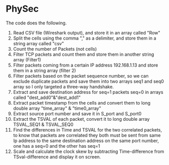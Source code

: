 # PhySec
The code does the following.
1. Read CSV file (Wireshark output), and store it in an array called "Row"
2. Split the cells  using the comma "," as a delimiter, and store them in a string array called "csv"
3. Count the number of Packets (not cells)
4. Filter TCP packets and count them and store them in another string array (Filter1)
5. Filter packets coming from a certain IP address  192.168.1.13 and store them in a string array (filter 2)
6. Filter packets based on the packet sequence number, so we can exclude duplicate packets and save them into two arrays seq1 and seq0 array so I only targeted a three-way handshake.
7. Extract and save destination address for seq=1 packets  seq=0  in arrays called "dest_add0"&"dest_add1"
8. Extract packet timestamp from the cells and convert them to long double array "time_array" & "time0_array"
9. Extract source port number and save it in S_port and S_port0
10. Extract the TSVAL of each packet, convert it to long double array TSVAL_SEQ1 & TSVAL_SEQ0
 11. Find the differences in Time and TSVAL for the two correlated packets, to know that packets are correlated they both must be sent from same Ip address to the same destination address on the same port number, one has a seq=0 and the other has seq=1 
12. Scale and calculate the clock skew by subtracting Time-difference from TSval-difference and display it on screen.
